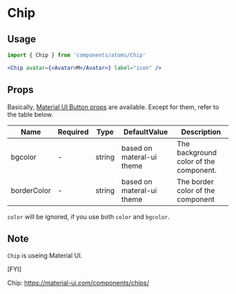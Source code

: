 # Chip

## Usage
```jsx
import { Chip } from 'components/atoms/Chip'

<Chip avatar={<Avatar>M</Avatar>} label="icon" />
```

## Props
Basically, [Material UI Button props](https://material-ui.com/ja/api/chip/#props) are available.
Except for them, refer to the table below.

|Name|Required|Type|DefaultValue|Description|
|-|-|-|-|-|
|bgcolor|-|string|based on materal-ui theme|The background color of the component.|
|borderColor|-|string|based on materal-ui theme|The border color of the component|

`color` will be ignored, if you use both `color` and `bgcolor`.

## Note

`Chip` is useing Material UI.

[FYI]

Chip: https://material-ui.com/components/chips/
